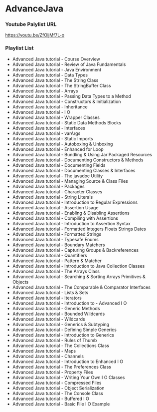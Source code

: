 # AdvanceJava

### Youtube Palylist URL
https://youtu.be/ZfOljMf7L-o

### Playlist List
- Advanced Java tutorial - Course Overview
- Advanced Java tutorial - Review of Java Fundamentals
- Advanced Java tutorial - Java Environment
- Advanced Java tutorial - Data Types
- Advanced Java tutorial - The String Class
- Advanced Java tutorial - The StringBuffer Class
- Advanced Java tutorial - Arrays
- Advanced Java tutorial - Passing Data Types to a Method
- Advanced Java tutorial - Constructors & Initialization
- Advanced Java tutorial - Inheritance
- Advanced Java tutorial - I O
- Advanced Java tutorial - Wrapper Classes
- Advanced Java tutorial - Static Data Methods Blocks
- Advanced Java tutorial -  Interfaces
- Advanced Java tutorial - varArgs
- Advanced Java tutorial - Static Imports
- Advanced Java tutorial - Autoboxing & Unboxing
- Advanced Java tutorial - Enhanced for Loop
- Advanced Java tutorial - Bundling & Using Jar Packaged Resources
- Advanced Java tutorial - Documenting Constructors & Methods
- Advanced Java tutorial - Documenting Fields
- Advanced Java tutorial - Documenting Classes & Interfaces
- Advanced Java tutorial - The javadoc Utility
- Advanced Java tutorial - Managing Source & Class Files
- Advanced Java tutorial - Packages
- Advanced Java tutorial -  Character Classes
- Advanced Java tutorial - String Literals
- Advanced Java tutorial - Introduction to Regular Expressions
- Advanced Java tutorial - Assertion Usage
- Advanced Java tutorial - Enabling & Disabling Assertions
- Advanced Java tutorial - Compiling with Assertions
- Advanced Java tutorial - Introduction to Assertion Syntax
- Advanced Java tutorial - Formatted Integers Floats Strings Dates
- Advanced Java tutorial - Formatted Strings
- Advanced Java tutorial - Typesafe Enums
- Advanced Java tutorial - Boundary Matchers
- Advanced Java tutorial - Capturing Groups & Backreferences
- Advanced Java tutorial - Quantifiers
- Advanced Java tutorial - Pattern & Matcher
- Advanced Java tutorial - Introduction to Java Collection Classes
- Advanced Java tutorial - The Arrays Class
- Advanced Java tutorial - Searching & Sorting Arrays Primitives & Objects
- Advanced Java tutorial - The Comparable & Comparator Interfaces
- Advanced Java tutorial -  Lists & Sets
- Advanced Java tutorial - Iterators
- Advanced Java tutorial - Introduction to - Advanced I O
- Advanced Java tutorial - Generic Methods
- Advanced Java tutorial - Bounded Wildcards
- Advanced Java tutorial - Wildcards
- Advanced Java tutorial - Generics & Subtyping
- Advanced Java tutorial - Defining Simple Generics
- Advanced Java tutorial - Introduction to Generics
- Advanced Java tutorial - Rules of Thumb
- Advanced Java tutorial - The Collections Class
- Advanced Java tutorial - Maps
- Advanced Java tutorial - Channels
- Advanced Java tutorial - Introduction to Enhanced I O
- Advanced Java tutorial - The Preferences Class
- Advanced Java tutorial - Property Files
- Advanced Java tutorial - Writing Your Own I O Classes
- Advanced Java tutorial - Compressed Files
- Advanced Java tutorial - Object Serialization
- Advanced Java tutorial - The Console Class
- Advanced Java tutorial - Buffered I O
- Advanced Java tutorial - Basic File I O Example
